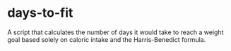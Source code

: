 # days-to-fit
A script that calculates the number of days it would take to reach a weight goal based solely on caloric intake and the Harris-Benedict formula.
